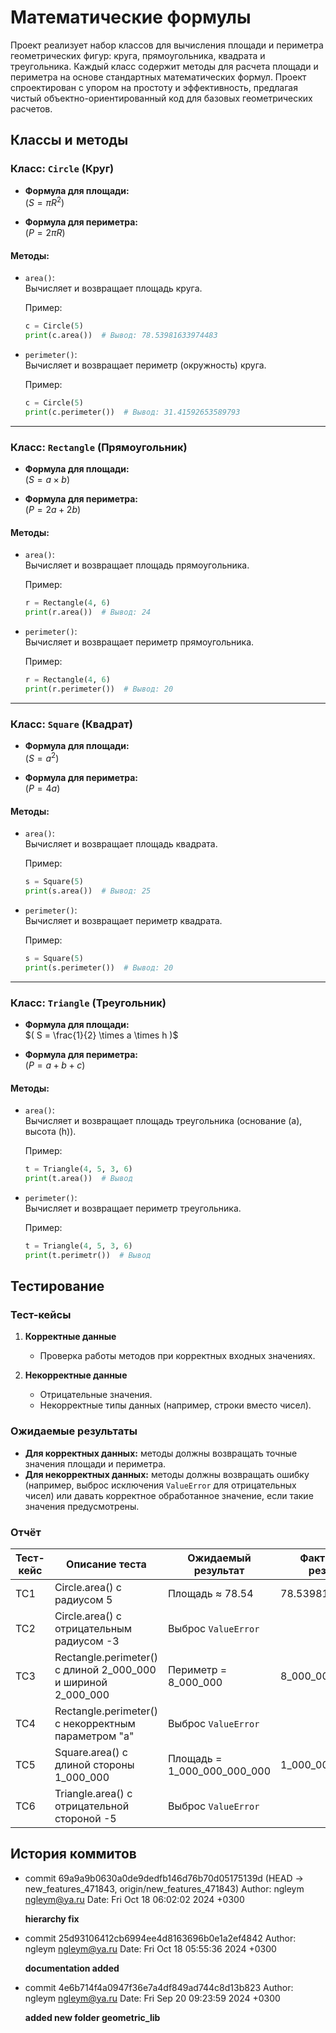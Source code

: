 # Математические формулы

Проект реализует набор классов для вычисления площади и периметра геометрических фигур: круга, прямоугольника, квадрата и треугольника. Каждый класс содержит методы для расчета площади и периметра на основе стандартных математических формул. Проект спроектирован с упором на простоту и эффективность, предлагая чистый объектно-ориентированный код для базовых геометрических расчетов.

## Классы и методы

### Класс: `Circle` (Круг)

- **Формула для площади:**  
  $( S = \pi R^2 )$
  
- **Формула для периметра:**  
  $( P = 2\pi R )$

#### Методы:

- `area()`:  
  Вычисляет и возвращает площадь круга.
  
  Пример:
  ```python
  c = Circle(5)
  print(c.area())  # Вывод: 78.53981633974483
  ```

- `perimeter()`:  
  Вычисляет и возвращает периметр (окружность) круга.
  
  Пример:
  ```python
  c = Circle(5)
  print(c.perimeter())  # Вывод: 31.41592653589793
  ```

---

### Класс: `Rectangle` (Прямоугольник)

- **Формула для площади:**  
  $( S = a \times b )$
  
- **Формула для периметра:**  
  $( P = 2a + 2b )$

#### Методы:

- `area()`:  
  Вычисляет и возвращает площадь прямоугольника.
  
  Пример:
  ```python
  r = Rectangle(4, 6)
  print(r.area())  # Вывод: 24
  ```

- `perimeter()`:  
  Вычисляет и возвращает периметр прямоугольника.
  
  Пример:
  ```python
  r = Rectangle(4, 6)
  print(r.perimeter())  # Вывод: 20
  ```

---

### Класс: `Square` (Квадрат)

- **Формула для площади:**  
  $( S = a^2 )$
  
- **Формула для периметра:**  
  $( P = 4a )$

#### Методы:

- `area()`:  
  Вычисляет и возвращает площадь квадрата.
  
  Пример:
  ```python
  s = Square(5)
  print(s.area())  # Вывод: 25
  ```

- `perimeter()`:  
  Вычисляет и возвращает периметр квадрата.
  
  Пример:
  ```python
  s = Square(5)
  print(s.perimeter())  # Вывод: 20
  ```

---

### Класс: `Triangle` (Треугольник)

- **Формула для площади:**  
  $( S = \frac{1}{2} \times a \times h )$

- **Формула для периметра:**  
  $( P = a + b + c )$

#### Методы:

- `area()`:  
  Вычисляет и возвращает площадь треугольника (основание (a), высота (h)).
  
  Пример:
  ```python
  t = Triangle(4, 5, 3, 6)
  print(t.area())  # Вывод
  ```
- `perimeter()`:  
  Вычисляет и возвращает периметр треугольника.
  
  Пример:
  ```python
  t = Triangle(4, 5, 3, 6)
  print(t.perimetr())  # Вывод

  ```

## Тестирование

### Тест-кейсы

1. **Корректные данные**
    - Проверка работы методов при корректных входных значениях.

2. **Некорректные данные**
    - Отрицательные значения.
    - Некорректные типы данных (например, строки вместо чисел).

### Ожидаемые результаты

- **Для корректных данных:** методы должны возвращать точные значения площади и периметра.
- **Для некорректных данных:** методы должны возвращать ошибку (например, выброс исключения `ValueError` для отрицательных чисел) или давать корректное обработанное значение, если такие значения предусмотрены.

### Отчёт

| Тест-кейс | Описание теста                                               | Ожидаемый результат         | Фактический результат | Дата       | Вердикт |
|-----------|--------------------------------------------------------------|-----------------------------|-----------------------|------------|---------|
| TC1       | Circle.area() с радиусом 5                                   | Площадь ≈ 78.54             | 78.53981633974483     | 11.11.2024 | Ок      |
| TC2       | Circle.area() с отрицательным радиусом -3                    | Выброс `ValueError`         |                       | 11.11.2024 | Ок      |
| TC3       | Rectangle.perimeter() с длиной 2_000_000 и шириной 2_000_000 | Периметр = 8_000_000        | 8_000_000             | 11.11.2024 | Ок      |
| TC4       | Rectangle.perimeter() с некорректным параметром "a"          | Выброс `ValueError`         |                       | 11.11.2024 | Ок      |
| TC5       | Square.area() с длиной стороны 1_000_000                     | Площадь = 1_000_000_000_000 | 1_000_000_000_000     | 11.11.2024 | Ок      |
| TC6       | Triangle.area() с отрицательной стороной -5                  | Выброс `ValueError`         |                       | 11.11.2024 | Ок      |


## История коммитов

- commit 69a9a9b0630a0de9dedfb146d76b70d05175139d (HEAD -> new_features_471843, origin/new_features_471843)
Author: ngleym <ngleym@ya.ru>
Date:   Fri Oct 18 06:02:02 2024 +0300

    **hierarchy fix**

- commit 25d93106412cb6994ee4d8163696b0e1a2ef4842
Author: ngleym <ngleym@ya.ru>
Date:   Fri Oct 18 05:55:36 2024 +0300

    **documentation added**

- commit 4e6b714f4a0947f36e7a4df849ad744c8d13b823
Author: ngleym <ngleym@ya.ru>
Date:   Fri Sep 20 09:23:59 2024 +0300

    **added new folder geometric_lib**
